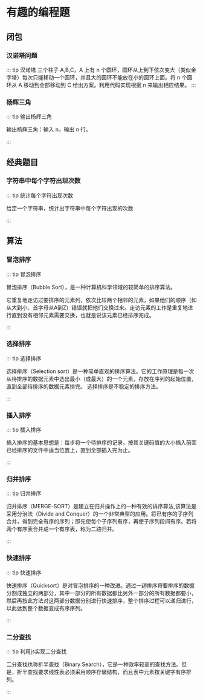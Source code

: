 # 有趣的编程题

## 闭包

### 汉诺塔问题

::: tip 汉诺塔
三个柱子 A,B,C，A 上有 n 个圆环，圆环从上到下依次变大（类似金字塔）每次只能移动一个圆环，并且大的圆环不能放在小的圆环上面。将 n 个圆环从 A 移动到全部移动到 C 给出方案。利用代码实现根据 n 来输出相应结果。
:::

<hideShow>
<template slot="example">

n = 1

    A -----> C

n = 2

    A -----> B
    A -----> C
    B -----> C

</template>
<template slot="answer">

```javascript
function move(n, a, b, c) {
  if (n === 1) {
    return console.log(a, ' ----->', c)
  }
  move(n - 1, a, c, b)
  move(1, a, b, c)
  move(n - 1, b, a, c)
}
move(3, 'A', 'B', 'C')
```

</template>
</hideShow>

### 杨辉三角
::: tip 输出杨辉三角

输出杨辉三角：输入 n，输出 n 行。

:::


<hideShow>
<template slot="example">

n = 1

    1

n = 3

    1
    1, 1
    1, 2, 1

</template>
<template slot="answer">

```javascript
function triangle(n) {
  let list = [1]
  let num = 0
  while (num < n) {
    console.log(list)
    const arr = []
    num++

    list.push(0)
    list.reduce((a, b, key) => {
      arr[key] = a + b
      return b
    }, 0)
    list = arr
  }
}
triangle(15)
```

</template>
</hideShow>

## 经典题目

### 字符串中每个字符出现次数

::: tip 统计每个字符出现次数

给定一个字符串，统计出字符串中每个字符出现的次数

:::
<hideShow>
<template slot="example">

str = '1122qqqe'

    1: 2,
    2: 2,
    q: 3,
    e: 1

</template>
<template slot="answer">

```javascript
let str = '1234qwer*)('
const obj = Array.prototype.reduce.call(str, (a, b) => {
  a[b] ? a[b]++ : a[b] = 1
  return a
}, {})
console.log(obj)
```

</template>
</hideShow>

## 算法

### 冒泡排序

::: tip 冒泡排序

冒泡排序（Bubble Sort），是一种计算机科学领域的较简单的排序算法。

它重复地走访过要排序的元素列，依次比较两个相邻的元素，如果他们的顺序（如从大到小、首字母从A到Z）错误就把他们交换过来。走访元素的工作是重复地进行直到没有相邻元素需要交换，也就是说该元素已经排序完成。

:::

<hideShow>
<template slot="example">

`<无>`

</template>
<template slot="answer">

```javascript
/**
 * 冒泡排序
 */
function bubbleSort(arr) {
  for (let i = 0; i < arr.length - 1; i++) {
    for (let j = 0; j < arr.length - i - 1; j++) {
      [arr[j], arr[j + 1]] =
        arr[j] > arr[j + 1] 
          ? [arr[j + 1], arr[j]] : [arr[j], arr[j + 1]]
    }
  }
  return arr
}
```

</template>
</hideShow>

### 选择排序

::: tip 选择排序

选择排序（Selection sort）是一种简单直观的排序算法。它的工作原理是每一次从待排序的数据元素中选出最小（或最大）的一个元素，存放在序列的起始位置，直到全部待排序的数据元素排完。 选择排序是不稳定的排序方法。

:::

<hideShow>
<template slot="example">

`<无>`

</template>
<template slot="answer">

```javascript
/**
 * 选择排序
 */
function selectionSort(arr) {
  for (let i = 0; i < arr.length - 1; i++) {
    for (let j = i + 1; j < arr.length; j++) {
      [arr[i], arr[j]] = arr[i] > arr[j] ? [arr[j], arr[i]] : [arr[i], arr[j]]
    }
  }
  return arr
}
```

</template>
</hideShow>

### 插入排序

::: tip 插入排序

插入排序的基本思想是：每步将一个待排序的记录，按其关键码值的大小插入前面已经排序的文件中适当位置上，直到全部插入完为止。

:::

<hideShow>
<template slot="example">

`<无>`

</template>
<template slot="answer">

```javascript
/**
 * 插入排序
 */
function insertSort(arr) {
  let tem,j
  for(let i = 0; i<arr.length; i++){
    j = i
    tem = arr[i]
    while(j>0&& arr[j-1]>tem){
      arr[j] = arr[j -1]
      j--
    }
    arr[j] = tem
  }
  return arr
}
```

</template>
</hideShow>

### 归并排序

::: tip 归并排序

归并排序（MERGE-SORT）是建立在归并操作上的一种有效的排序算法,该算法是采用分治法（Divide and Conquer）的一个非常典型的应用。将已有序的子序列合并，得到完全有序的序列；即先使每个子序列有序，再使子序列段间有序。若将两个有序表合并成一个有序表，称为二路归并。

:::

<hideShow>
<template slot="example">

`<无>`

</template>
<template slot="answer">

```javascript
/**
 * 归并排序
 */
function mergeSort(arr) {
  if (arr.length <= 1) return arr
  const left = mergeSort(arr.splice(0, parseInt(arr.length / 2)))
  const right = mergeSort(arr)
  return ((left, right) => {
    let [l, r, result] = [0, 0, []]
    while (l < left.length && r < right.length) {
      if (left[l] < right[r]) {
        result.push(left[l])
        l += 1
      } else {
        result.push(right[r])
        r += 1
      }
    }
    result.push(...left.slice(l))
    result.push(...right.slice(r))
    return result
  })(left, right)
}
```

</template>
</hideShow>

### 快速排序

::: tip 快速排序

快速排序（Quicksort）是对冒泡排序的一种改进。通过一趟排序将要排序的数据分割成独立的两部分，其中一部分的所有数据都比另外一部分的所有数据都要小，然后再按此方法对这两部分数据分别进行快速排序，整个排序过程可以递归进行，以此达到整个数据变成有序序列。

:::

<hideShow>
<template slot="example">

`<无>`

</template>
<template slot="answer">

```javascript
/**
 * 快速排序
 */
function quickSort(arr) {
  if (arr.length < 2) return arr
  const baseValue = arr[0]
  const [less, equal, greater] = [[], [], []]
  arr.forEach(item => {
    let n = baseValue - item
    n == 0 ? equal.push(item) : n > 0 ? less.push(item) : greater.push(item)
  })
  return [...quickSort(less), ...equal, ...quickSort(greater)]
}
```

</template>
</hideShow>

### 二分查找

::: tip 利用js实现二分查找

二分查找也称折半查找（Binary Search），它是一种效率较高的查找方法。但是，折半查找要求线性表必须采用顺序存储结构，而且表中元素按关键字有序排列。

:::

<hideShow>
<template slot="example">

`<无>`

</template>
<template slot="answer">

```javascript
function findArr(arr, val) {
  let low = 0
  let high = arr.length - 1
  while (low <= high) {
    let index = parseInt((low + high) / 2)
    let guess = arr[index]
    if (guess == val) return index
    if (guess > val) high = parseInt(index - 1)
    else low = index + 1
  }
  return -1
}
```

</template>
</hideShow>

